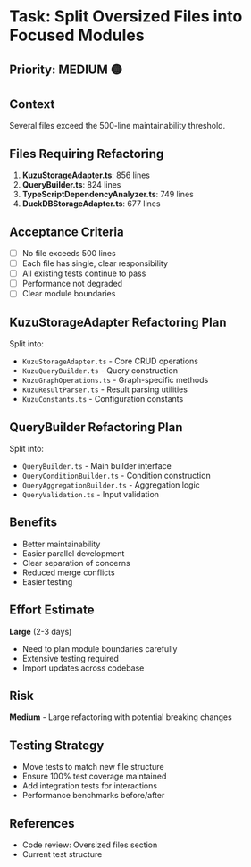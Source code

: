 # Task: Split Oversized Files into Focused Modules

## Priority: MEDIUM 🟡

## Context
Several files exceed the 500-line maintainability threshold.

## Files Requiring Refactoring
1. **KuzuStorageAdapter.ts**: 856 lines
2. **QueryBuilder.ts**: 824 lines
3. **TypeScriptDependencyAnalyzer.ts**: 749 lines
4. **DuckDBStorageAdapter.ts**: 677 lines

## Acceptance Criteria
- [ ] No file exceeds 500 lines
- [ ] Each file has single, clear responsibility
- [ ] All existing tests continue to pass
- [ ] Performance not degraded
- [ ] Clear module boundaries

## KuzuStorageAdapter Refactoring Plan
Split into:
- `KuzuStorageAdapter.ts` - Core CRUD operations
- `KuzuQueryBuilder.ts` - Query construction
- `KuzuGraphOperations.ts` - Graph-specific methods
- `KuzuResultParser.ts` - Result parsing utilities
- `KuzuConstants.ts` - Configuration constants

## QueryBuilder Refactoring Plan
Split into:
- `QueryBuilder.ts` - Main builder interface
- `QueryConditionBuilder.ts` - Condition construction
- `QueryAggregationBuilder.ts` - Aggregation logic
- `QueryValidation.ts` - Input validation

## Benefits
- Better maintainability
- Easier parallel development
- Clear separation of concerns
- Reduced merge conflicts
- Easier testing

## Effort Estimate
**Large** (2-3 days)
- Need to plan module boundaries carefully
- Extensive testing required
- Import updates across codebase

## Risk
**Medium** - Large refactoring with potential breaking changes

## Testing Strategy
- Move tests to match new file structure
- Ensure 100% test coverage maintained
- Add integration tests for interactions
- Performance benchmarks before/after

## References
- Code review: Oversized files section
- Current test structure